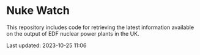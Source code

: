 # Nuke Watch

This repository includes code for retrieving the latest information available on the output of EDF nuclear power plants in the UK.

Last updated: 2023-10-25 11:06